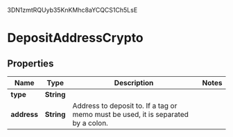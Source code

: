 3DN1zmtRQUyb35KnKMhc8aYCQCS1Ch5LsE

# DepositAddressCrypto

## Properties

Name | Type | Description | Notes
------------ | ------------- | ------------- | -------------
**type** | **String** |  | 
**address** | **String** | Address to deposit to. If a tag or memo must be used, it is separated by a colon. | 




